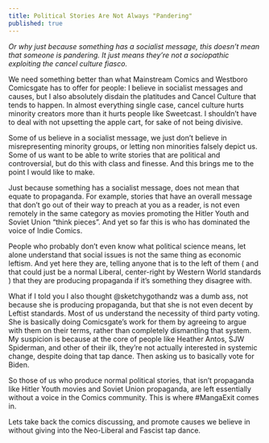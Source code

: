 ```yaml
---
title: Political Stories Are Not Always "Pandering"
published: true
---
```

<i>Or why just because something has a socialist message, this doesn’t mean that someone is pandering. It just means they’re not a sociopathic exploiting the cancel culture fiasco.</i>

We need something better than what Mainstream Comics and Westboro Comicsgate has to offer for people: I believe in socialist messages and causes, but I also absolutely disdain the platitudes and Cancel Culture that tends to happen. In almost everything single case, cancel culture hurts minority creators more than it hurts people like Sweetcast. I shouldn’t have to deal with not upsetting the apple cart, for sake of not being divisive.

Some of us believe in a socialist message, we just don’t believe in misrepresenting minority groups, or letting non minorities falsely depict us. Some of us want to be able to write stories that are political and controversial, but do this with class and finesse. And this brings me to the point I would like to make.

Just because something has a socialist message, does not mean that equate to propaganda. For example, stories that have an overall message that don’t go out of their way to preach at you as a reader, is not even remotely in the same category as movies promoting the Hitler Youth and Soviet Union “think pieces”. And yet so far this is who has dominated the voice of Indie Comics.

People who probably don’t even know what political science means, let alone understand that social issues is not the same thing as economic leftism. And yet here they are, telling anyone that is to the left of them ( and that could just be a normal Liberal, center-right by Western World standards ) that they are producing propaganda if it’s something they disagree with.

What if I told you I also thought @sketchygothandz was a dumb ass, not because she is producing propaganda, but that she is not even decent by Leftist standards. Most of us understand the necessity of third party voting. She is basically doing Comicsgate’s work for them by agreeing to argue with them on their terms, rather than completely dismantling that system. My suspicion is because at the core of people like Heather Antos, SJW Spiderman, and other of their ilk, they’re not actually interested in systemic change, despite doing that tap dance. Then asking us to basically vote for Biden.

So those of us who produce normal political stories, that isn’t propaganda like Hitler Youth movies and Soviet Union propaganda, are left essentially without a voice in the Comics community. This is where #MangaExit comes in.

Lets take back the comics discussing, and promote causes we believe in without giving into the Neo-Liberal and Fascist tap dance.

